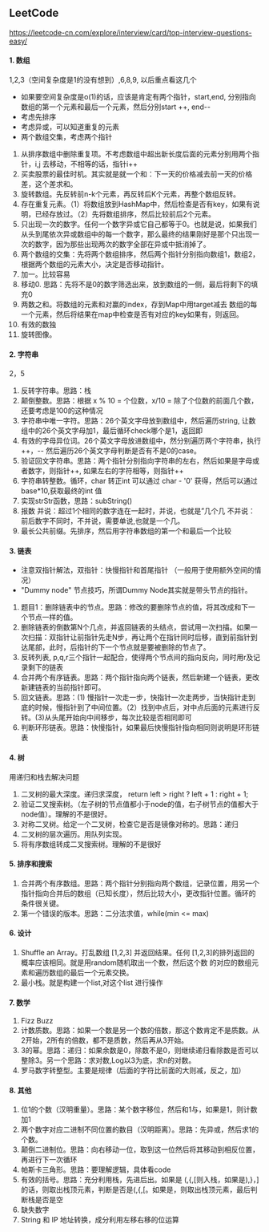 ## LeetCode
https://leetcode-cn.com/explore/interview/card/top-interview-questions-easy/
#### 1. 数组

1,2,3（空间复杂度是1的没有想到）,6,8,9, 以后重点看这几个

- 如果要空间复杂度是o(1)的话，应该是肯定有两个指针，start,end,
分别指向数组的第一个元素和最后一个元素，然后分别start ++, end--
- 考虑先排序
- 考虑异或，可以知道重复的元素
- 两个数组交集，考虑两个指针
1. 从排序数组中删除重复项。不考虑数组中超出新长度后面的元素分别用两个指针，i,j 去移动，不相等的话，指针i++
2. 买卖股票的最佳时机。其实就是就一个和：下一天的价格减去前一天的价格差，这个差求和。
3. 旋转数组。先反转前n-k个元素，再反转后K个元素，再整个数组反转。
4. 存在重复元素。（1）将数组放到HashMap中，然后检查是否有key，如果有说明，已经存放过。（2）先将数组排序，然后比较前后2个元素。
5. 只出现一次的数字。任何一个数字异或它自己都等于0。也就是说，如果我们从头到尾依次异或数组中的每一个数字，那么最终的结果刚好是那个只出现一次的数字，因为那些出现两次的数字全部在异或中抵消掉了。
6. 两个数组的交集：先将两个数组排序，然后两个指针分别指向数组1，数组2，根据两个数组的元素大小，决定是否移动指针。
7. 加一。比较容易
8. 移动0. 思路：先将不是0的数字筛选出来，放到数组的一侧，最后将剩下的填充0
9. 两数之和。将数组的元素和对赢的index，存到Map中用target减去 数组的每一个元素，然后将结果在map中检查是否有对应的key如果有，则返回。
10. 有效的数独
11. 旋转图像。
#### 2. 字符串
2，5
1. 反转字符串。思路：栈
2. 颠倒整数。思路：根据 x % 10 = 个位数，x/10 = 除了个位数的前面几个数，还要考虑是100的这种情况
3. 字符串中唯一字符。思路：26个英文字母放到数组中，然后遍历string, 让数组中的26个英文字母加1，最后循环check哪个是1，返回即
4. 有效的字母异位词。26个英文字母放进数组中，然分别遍历两个字符串，执行++，-- 然后遍历26个英文字母判断是否有不是0的case。
5. 验证回文字符串。思路：两个指针分别指向字符串的左右，然后如果是字母或者数字，则指针++, 如果左右的字符相等，则指针++
6. 字符串转整数。循环，char 转正int 可以通过 char - '0' 获得，然后可以通过base*10,获取最终的int 值
7. 实现strStr函数，思路：subString()
8. 报数 并说：超过1个相同的数字连在一起时，并说，也就是”几个几 不并说：前后数字不同时，不并说，需要单说,也就是一个几。
9. 最长公共前缀。先排序，然后用字符串数组的第一个和最后一个比较

#### 3. 链表
- 注意双指针解法，双指针：快慢指针和首尾指针 （一般用于使用额外空间的情况）
- "Dummy node" 节点技巧，所谓Dummy Node其实就是带头节点的指针。
1. 题目1：删除链表中的节点。思路：修改的要删除节点的值，将其改成和下一个节点一样的值。
2. 删除链表的倒数第N个几点，并返回链表的头结点，尝试用一次扫描。如果一次扫描：双指针让前指针先走N步，再让两个在指针同时后移，直到前指针到达尾部，此时，后指针的下一个节点就是要被删除的节点了。
3. 反转列表, p,q,r三个指针一起配合，使得两个节点间的指向反向，同时用r及记录剩下的链表
4. 合并两个有序链表。思路：两个指针指向两个链表，然后新建一个链表，更改新建链表的当前指针即可。
5. 回文链表。思路：(1) 慢指针一次走一步，快指针一次走两步，当快指针走到底的时候，慢指针到了中间位置。（2）找到中点后，对中点后面的元素进行反转。(3)从头尾开始向中间移步，每次比较是否相同即可
6. 判断环形链表。思路：快慢指针，如果最后快慢指针指向相同则说明是环形链表
#### 4. 树
用递归和栈去解决问题
1. 二叉树的最大深度。递归求深度， return left > right ? left + 1 : right + 1;
2. 验证二叉搜索树。（左子树的节点值都小于node的值，右子树节点的值都大于node值）。理解的不是很好。
3. 对称二叉树。给定一个二叉树，检查它是否是镜像对称的。思路：递归
4. 二叉树的层次遍历。用队列实现。
5. 将有序数组转成二叉搜索树。理解的不是很好
#### 5. 排序和搜索
1. 合并两个有序数组。思路：两个指针分别指向两个数组，记录位置，用另一个指针指向合并后的数组（已知长度），然后比较大小，更改指针位置。循环的条件很关键。
2. 第一个错误的版本。思路：二分法求值，while(min <= max)
#### 6. 设计
1. Shuffle an Array。打乱数组 [1,2,3] 并返回结果。任何 [1,2,3]的排列返回的概率应该相同。就是用random随机取出一个数，然后这个数 的对应的数组元素和遍历数组的最后一个元素交换。
2. 最小栈。就是构建一个list,对这个list 进行操作
#### 7. 数学
1. Fizz Buzz
2. 计数质数。思路：如果一个数是另一个数的倍数，那这个数肯定不是质数。从2开始，2所有的倍数，都不是质数，然后再从3开始。
3. 3的幂。思路：递归：如果余数是0，除数不是0，则继续递归看除数是否可以整除3。另一个思路：求对数,Log以3为底，求n的对数。
4. 罗马数字转整型。主要是规律（后面的字符比前面的大则减，反之，加）
#### 8. 其他
1. 位1的个数（汉明重量）。思路：某个数字移位，然后和1与，如果是1，则计数加1
2. 两个数字对应二进制不同位置的数目（汉明距离）。思路：先异或，然后求1的个数。
3. 颠倒二进制位。思路：向右移动一位，取到这一位然后将其移动到相反位置，再进行下一次循环
4. 帕斯卡三角形。思路：要理解逻辑，具体看code
5. 有效的括号。思路：充分利用栈，先进后出。如果是 (,{,[则入栈，如果是),}，]的话，则取出栈顶元素，判断是否是(,{,[。如果是，则取出栈顶元素，最后判断栈是否是空
6. 缺失数字
7. String 和 IP 地址转换，成分利用左移右移的位运算
